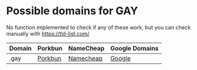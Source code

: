 # Possible domains for GAY

No function implemented to check if any of these work, but you can check manually with https://tld-list.com/

| Domain | Porkbun | NameCheap | Google Domains |
|---|---|---|---|
| .gay | [Porkbun](https://porkbun.com/checkout/search?prb=e814663da1&tlds=&idnLanguage=&search=search&q=.gay) | [Namecheap](https://www.namecheap.com/domains/registration/results/?domain=.gay) | [Google](https://domains.google.com/registrar/search?searchTerm=.gay) |

